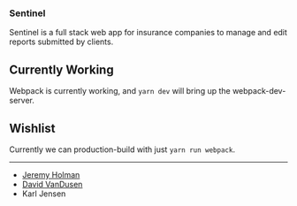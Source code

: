 ### Sentinel

Sentinel is a full stack web app for insurance companies to manage and edit reports submitted by clients.


## Currently Working

Webpack is currently working, and `yarn dev` will bring up the webpack-dev-server.



## Wishlist


Currently we can production-build with just `yarn run webpack`.  



---
* [Jeremy Holman]()
* [David VanDusen](https://github.com/davidvandusen/react-webpack-boilerplate)
* Karl Jensen


